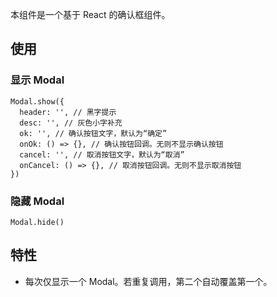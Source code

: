 本组件是一个基于 React 的确认框组件。

## 使用

### 显示 Modal

```
Modal.show({
  header: '', // 黑字提示
  desc: '', // 灰色小字补充
  ok: '', // 确认按钮文字，默认为“确定”
  onOk: () => {}, // 确认按钮回调。无则不显示确认按钮
  cancel: '', // 取消按钮文字，默认为“取消”
  onCancel: () => {}, // 取消按钮回调。无则不显示取消按钮
})
```

### 隐藏 Modal

```
Modal.hide()
```

## 特性

* 每次仅显示一个 Modal。若重复调用，第二个自动覆盖第一个。
